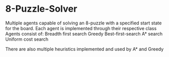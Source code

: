 # 8-Puzzle-Solver
Multiple agents capable of solving an 8-puzzle with a specified start state for the board. Each agent is implemented through their respective class
Agents consist of:
Breadth first search
Greedy Best-first-search
A* search
Uniform cost search

There are also multiple heuristics implemented and used by A* and Greedy 
